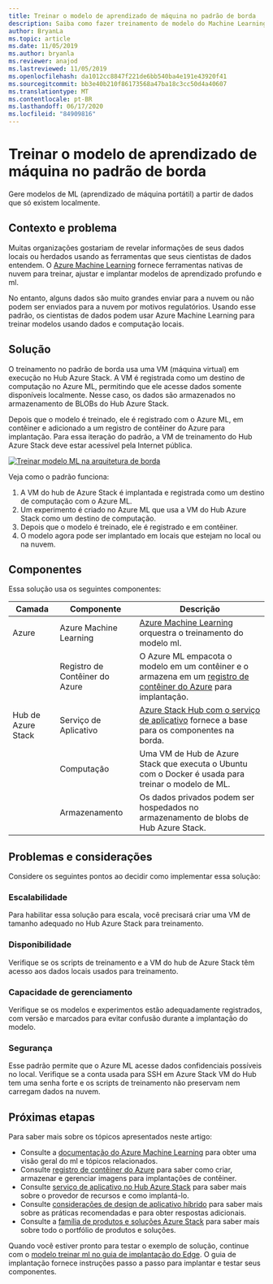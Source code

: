 ```yaml
---
title: Treinar o modelo de aprendizado de máquina no padrão de borda
description: Saiba como fazer treinamento de modelo do Machine Learning na borda com o Azure e o Hub de Azure Stack.
author: BryanLa
ms.topic: article
ms.date: 11/05/2019
ms.author: bryanla
ms.reviewer: anajod
ms.lastreviewed: 11/05/2019
ms.openlocfilehash: da1012cc8847f221de6bb540ba4e191e43920f41
ms.sourcegitcommit: bb3e40b210f86173568a47ba18c3cc50d4a40607
ms.translationtype: MT
ms.contentlocale: pt-BR
ms.lasthandoff: 06/17/2020
ms.locfileid: "84909816"
---
```

# <a name="train-machine-learning-model-at-the-edge-pattern"></a>Treinar o modelo de aprendizado de máquina no padrão de borda

Gere modelos de ML (aprendizado de máquina portátil) a partir de dados que só existem localmente.

## <a name="context-and-problem"></a>Contexto e problema

Muitas organizações gostariam de revelar informações de seus dados locais ou herdados usando as ferramentas que seus cientistas de dados entendem. O [Azure Machine Learning](/azure/machine-learning/) fornece ferramentas nativas de nuvem para treinar, ajustar e implantar modelos de aprendizado profundo e ml.  

No entanto, alguns dados são muito grandes enviar para a nuvem ou não podem ser enviados para a nuvem por motivos regulatórios. Usando esse padrão, os cientistas de dados podem usar Azure Machine Learning para treinar modelos usando dados e computação locais.

## <a name="solution"></a>Solução

O treinamento no padrão de borda usa uma VM (máquina virtual) em execução no Hub Azure Stack. A VM é registrada como um destino de computação no Azure ML, permitindo que ele acesse dados somente disponíveis localmente. Nesse caso, os dados são armazenados no armazenamento de BLOBs do Hub Azure Stack.

Depois que o modelo é treinado, ele é registrado com o Azure ML, em contêiner e adicionado a um registro de contêiner do Azure para implantação. Para essa iteração do padrão, a VM de treinamento do Hub Azure Stack deve estar acessível pela Internet pública.

[![Treinar modelo ML na arquitetura de borda](media/pattern-train-ml-model-at-edge/solution-architecture.png)](media/pattern-train-ml-model-at-edge/solution-architecture.png)

Veja como o padrão funciona:

1. A VM do hub de Azure Stack é implantada e registrada como um destino de computação com o Azure ML.
2. Um experimento é criado no Azure ML que usa a VM do Hub Azure Stack como um destino de computação.
3. Depois que o modelo é treinado, ele é registrado e em contêiner.
4. O modelo agora pode ser implantado em locais que estejam no local ou na nuvem.

## <a name="components"></a>Componentes

Essa solução usa os seguintes componentes:

| Camada | Componente | Descrição |
|----------|-----------|-------------|
| Azure | Azure Machine Learning | [Azure Machine Learning](/azure/machine-learning/) orquestra o treinamento do modelo ml. |
| | Registro de Contêiner do Azure | O Azure ML empacota o modelo em um contêiner e o armazena em um [registro de contêiner do Azure](/azure/container-registry/) para implantação.|
| Hub de Azure Stack | Serviço de Aplicativo | [Azure Stack Hub com o serviço de aplicativo](/azure-stack/operator/azure-stack-app-service-overview) fornece a base para os componentes na borda. |
| | Computação | Uma VM de Hub de Azure Stack que executa o Ubuntu com o Docker é usada para treinar o modelo de ML. |
| | Armazenamento | Os dados privados podem ser hospedados no armazenamento de blobs de Hub Azure Stack. |

## <a name="issues-and-considerations"></a>Problemas e considerações

Considere os seguintes pontos ao decidir como implementar essa solução:

### <a name="scalability"></a>Escalabilidade

Para habilitar essa solução para escala, você precisará criar uma VM de tamanho adequado no Hub Azure Stack para treinamento.

### <a name="availability"></a>Disponibilidade

Verifique se os scripts de treinamento e a VM do hub de Azure Stack têm acesso aos dados locais usados para treinamento.

### <a name="manageability"></a>Capacidade de gerenciamento

Verifique se os modelos e experimentos estão adequadamente registrados, com versão e marcados para evitar confusão durante a implantação do modelo.

### <a name="security"></a>Segurança

Esse padrão permite que o Azure ML acesse dados confidenciais possíveis no local. Verifique se a conta usada para SSH em Azure Stack VM do Hub tem uma senha forte e os scripts de treinamento não preservam nem carregam dados na nuvem.

## <a name="next-steps"></a>Próximas etapas

Para saber mais sobre os tópicos apresentados neste artigo:

- Consulte a [documentação do Azure Machine Learning](/azure/machine-learning) para obter uma visão geral do ml e tópicos relacionados.
- Consulte [registro de contêiner do Azure](/azure/container-registry/) para saber como criar, armazenar e gerenciar imagens para implantações de contêiner.
- Consulte [serviço de aplicativo no Hub Azure Stack](/azure-stack/operator/azure-stack-app-service-overview) para saber mais sobre o provedor de recursos e como implantá-lo.
- Consulte [considerações de design de aplicativo híbrido](overview-app-design-considerations.md) para saber mais sobre as práticas recomendadas e para obter respostas adicionais.
- Consulte a [família de produtos e soluções Azure Stack](/azure-stack) para saber mais sobre todo o portfólio de produtos e soluções.

Quando você estiver pronto para testar o exemplo de solução, continue com o [modelo treinar ml no guia de implantação do Edge](https://aka.ms/edgetrainingdeploy). O guia de implantação fornece instruções passo a passo para implantar e testar seus componentes.
